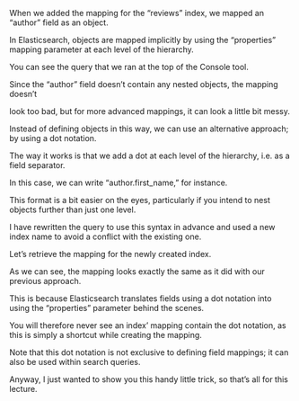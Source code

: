 When we added the mapping for the “reviews” index, we mapped an “author” field as an object.

In Elasticsearch, objects are mapped implicitly by using the “properties” mapping parameter at each level of the hierarchy.

You can see the query that we ran at the top of the Console tool.

Since the “author” field doesn’t contain any nested objects, the mapping doesn’t

look too bad, but for more advanced mappings, it can look a little bit messy.

Instead of defining objects in this way, we can use an alternative approach; by using a dot notation.

The way it works is that we add a dot at each level of the hierarchy, i.e. as a field separator.

In this case, we can write “author.first_name,” for instance.

This format is a bit easier on the eyes, particularly if you intend to nest objects further than just one level.

I have rewritten the query to use this syntax in advance and used a new index name to avoid a conflict with the existing one.

Let’s retrieve the mapping for the newly created index.

As we can see, the mapping looks exactly the same as it did with our previous approach.

This is because Elasticsearch translates fields using a dot notation into using the “properties” parameter behind the scenes.

You will therefore never see an index’ mapping contain the dot notation, as this is simply a shortcut while creating the mapping.

Note that this dot notation is not exclusive to defining field mappings; it can also be used within search queries.

Anyway, I just wanted to show you this handy little trick, so that’s all for this lecture.

